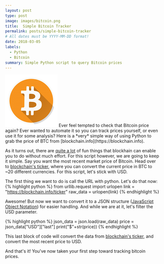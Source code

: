 ```yaml
---
layout: post
type: post
image: images/bitcoin.png
title:  Simple Bitcoin Tracker
permalink: posts/simple-bitcoin-tracker
# All dates must be YYYY-MM-DD format!
date: 2018-03-05
labels:
  - Python
  - Bitcoin
summary: Simple Python script to query Bitcoin prices
---
```


<img class="ui tiny left circular floated image" src="../images/bitcoin.png">
Ever feel tempted to check that Bitcoin price again? Ever wanted to automate it so you can track prices yourself, or even use it for some analysis? Here is a *very* simple way of using Python to grab the price of BTC from [blockchain.info](https://blockchain.info).

As it turns out, there are [quite a lot](https://blockchain.info/q) of fun things that blockhain can enable you to do without much effort. For this script however, we are going to keep it simple. Say you want the most recent market price of Bitcoin. Head over to [blockchain's ticker](https://blockchain.info/api/exchange_rates_api), where you can convert the current price in BTC to ~20 different currencies. For this script, let's stick with USD.

The first thing we want to do is call the URL with python. Let's do that now:
{% highlight python %}
from urllib.request import urlopen
link = "https://blockchain.info/ticker"
raw_data = urlopen(link)
{% endhighlight %}

Awesome! But now we want to convert it to a JSON structure ([JavaScript Object Notation](https://en.wikipedia.org/wiki/JSON)) for easier handling. And while we are at it, let's filter the USD parameter.

{% highlight python %}
json_data = json.load(raw_data)
price = json_data["USD"]["last"]
print("$"+str(price))
{% endhighlight %}

This last block of code will convert the data from [blockchain's ticker](https://blockchain.info/api/exchange_rates_api), and convert the most recent price to USD.

And that's it! You've now taken your first step toward tracking bitcoin prices.
